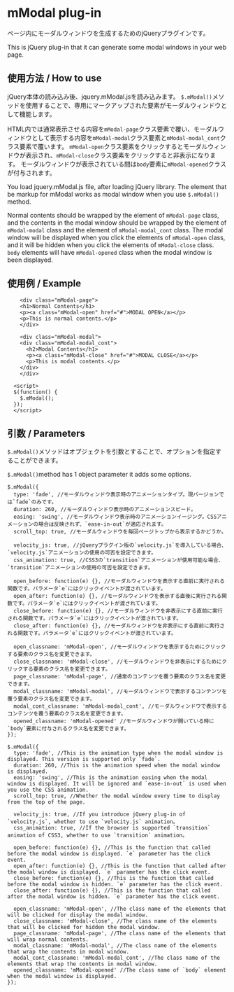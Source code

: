 # mModal plug-in
ページ内にモーダルウィンドウを生成するためのjQueryプラグインです。

This is jQuery plug-in that it can generate some modal windows in your web page.

## 使用方法 / How to use
jQuery本体の読み込み後、jquery.mModal.jsを読み込みます。
`$.mModal()`メソッドを使用することで、専用にマークアップされた要素がモーダルウィンドウとして機能します。

HTML内では通常表示させる内容を`mModal-page`クラス要素で覆い、モーダルウィンドウとして表示する内容を`mModal-modal`クラス要素と`mModal-modal_cont`クラス要素で覆います。
`mModal-open`クラス要素をクリックするとモーダルウィンドウが表示され、`mModal-close`クラス要素をクリックすると非表示になります。
モーダルウィンドウが表示されている間は`body`要素に`mModal-opened`クラスが付与されます。


You load jquery.mModal.js file, after loading jQuery library.
The element that be markup for mModal works as modal window when you use `$.mModal()` method.

Normal contents should be wrapped by the element of `mModal-page` class, and the contents in the modal window should be wrapped by the element of `mModal-modal` class and the element of `mModal-modal_cont` class.
The modal window will be displayed when you click the elements of `mModal-open` class, and it will be hidden when you click the elements of `mModal-close` class.
`body` elements will have `mModal-opened` class when the modal window is been displayed.


## 使用例 / Example

```
	<div class="mModal-page">
    <h1>Normal Contents</h1>
    <p><a class="mModal-open" href="#">MODAL OPEN</a></p>
    <p>This is normal contents.</p>
	</div>

	<div class="mModal-modal">
    <div class="mModal-modal_cont">
      <h2>Modal Contents</h1>
      <p><a class="mModal-close" href="#">MODAL CLOSE</a></p>
      <p>This is modal contents.</p>
    </div>
	</div>

  <script>
  $(function() {
    $.mModal();
  });
  </script>
```


## 引数 / Parameters
`$.mModal()`メソッドはオプジェクトを引数とすることで、オプションを指定することができます。


`$.mModal()`method has 1 object parameter it adds some options.


```
$.mModal({
  type: 'fade', //モーダルウィンドウ表示時のアニメーションタイプ。現バージョンでは`fade`のみです。
  duration: 260, //モーダルウィンドウ表示時のアニメーションスピード。
  easing: 'swing', //モーダルウィンドウ表示時のアニメーションイージング。CSSアニメーションの場合は反映されず、`ease-in-out`が適応されます。
  scroll_top: true, //モーダルウィンドウを毎回ページトップから表示するかどうか。

  velocity_js: true, //jQueryプラグイン版の`velocity.js`を導入している場合、`velocity.js`アニメーションの使用の可否を設定できます。
  css_animation: true, //CSS3の`transition`アニメーションが使用可能な場合、`transition`アニメーションの使用の可否を設定できます。

  open_before: function(e) {}, //モーダルウィンドウを表示する直前に実行される関数です。パラメータ`e`にはクリックイベントが渡されています。
  open_after: function(e) {}, //モーダルウィンドウを表示する直後に実行される関数です。パラメータ`e`にはクリックイベントが渡されています。
  close_before: function(e) {}, //モーダルウィンドウを非表示にする直前に実行される関数です。パラメータ`e`にはクリックイベントが渡されています。
  close_after: function(e) {}, //モーダルウィンドウを非表示にする直前に実行される関数です。パラメータ`e`にはクリックイベントが渡されています。

  open_classname: 'mModal-open', //モーダルウィンドウを表示するためにクリックする要素のクラス名を変更できます。
  close_classname: 'mModal-close', //モーダルウィンドウを非表示にするためにクリックする要素のクラス名を変更できます。
  page_classname: 'mModal-page', //通常のコンテンツを覆う要素のクラス名を変更できます。
  modal_classname: 'mModal-modal', //モーダルウィンドウで表示するコンテンツを覆う要素のクラス名を変更できます。
  modal_cont_classname: 'mModal-modal_cont', //モーダルウィンドウで表示するコンテンツを覆う要素のクラス名を変更できます。
  opened_classname: 'mModal-opened' //モーダルウィンドウが開いている時に`body`要素に付与されるクラス名を変更できます。
});
```


```
$.mModal({
  type: 'fade', //This is the animation type when the modal window is displayed. This version is supported only `fade`.
  duration: 260, //This is the animation speed when the modal window is displayed.
  easing: 'swing', //This is the animation easing when the modal window is displayed. It will be ignored and `ease-in-out` is used when you use the CSS animation.
  scroll_top: true, //Whether the modal window every time to display from the top of the page.

  velocity_js: true, //If you introduce jQuery plug-in of `velocity.js`, whether to use `velocity.js` animation。
  css_animation: true, //If the browser is supported `transition` animation of CSS3, whether to use `transition` animation。

  open_before: function(e) {}, //This is the function that called before the modal window is displayed. `e` parameter has the click event.
  open_after: function(e) {}, //This is the function that called after the modal window is displayed. `e` parameter has the click event.
  close_before: function(e) {}, //This is the function that called before the modal window is hidden. `e` parameter has the click event.
  close_after: function(e) {}, //This is the function that called after the modal window is hidden. `e` parameter has the click event.

  open_classname: 'mModal-open', //The class name of the elements that will be clicked for display the modal window.
  close_classname: 'mModal-close', //The class name of the elements that will be clicked for hidden the modal window.
  page_classname: 'mModal-page', //The class name of the elements that will wrap normal contents.
  modal_classname: 'mModal-modal', //The class name of the elements that wrap the contents in modal window.
  modal_cont_classname: 'mModal-modal_cont', //The class name of the elements that wrap the contents in modal window.
  opened_classname: 'mModal-opened' //The class name of `body` element when the modal window is displayed.
});
```
